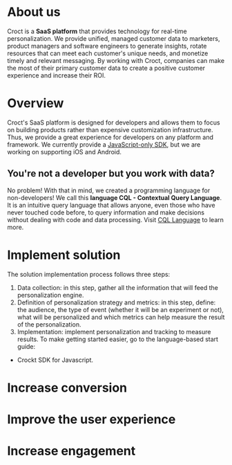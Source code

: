 # About us
Croct is a **SaaS platform** that provides technology for real-time personalization. We provide unified, managed customer data to marketers, product managers and software engineers to generate insights, rotate resources that can meet each customer's unique needs, and monetize timely and relevant messaging.
By working with Croct, companies can make the most of their primary customer data to create a positive customer experience and increase their ROI.

# Overview
Croct's SaaS platform is designed for developers and allows them to focus on building products rather than expensive customization infrastructure. Thus, we provide a great experience for developers on any platform and framework. We currently provide a [JavaScript-only SDK](https://github.com/croct-tech/plug-js/blob/master/docs/quick-start.md), but we are working on supporting iOS and Android.

## You're not a developer but you work with data?
No problem! With that in mind, we created a programming language for non-developers! We call this **language CQL - Contextual Query Language**. It is an intuitive query language that allows anyone, even those who have never touched code before, to query information and make decisions without dealing with code and data processing. Visit [CQL Language]() to learn more.

# Implement solution
The solution implementation process follows three steps:
1. Data collection: in this step, gather all the information that will feed the personalization engine.
1. Definition of personalization strategy and metrics: in this step, define: the audience, the type of event (whether it will be an experiment or not), what will be personalized and which metrics can help measure the result of the personalization.
1. Implementation: implement personalization and tracking to measure results. To make getting started easier, go to the language-based start guide:
- Crockt SDK for Javascript.

# Increase conversion

# Improve the user experience

# Increase engagement
